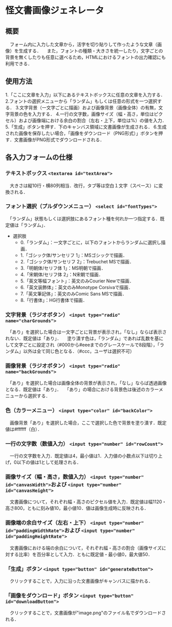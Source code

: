 # 怪文書画像ジェネレータ


## 概要

　フォーム内に入力した文章から，活字を切り貼りして作ったような文章（画像）を生成する．
　また，フォントの種類・大きさを統一したり，文字ごとの背景を無くしたりも任意に選べるため，HTMLにおけるフォントの出力確認にも利用できる．


## 使用方法

1.「ここに文章を入力」以下にあるテキストボックスに任意の文章を入力する．
2.フォントの選択メニューから「ランダム」もしくは任意の形式を一つ選択する．
3.文字背景（一文字ごとに描画）および画像背景（画像全体）の有無，文字背景の色を入力する．
4.一行の文字数，画像サイズ（幅・高さ，単位はピクセル）および画像端における余白の割合（左右・上下，単位は%）の値を入力．
5.「生成」ボタンを押す．下のキャンバス領域に文書画像が生成される．
6.生成された画像を保存したい場合，「画像をダウンロード（PNG形式）」ボタンを押す．文書画像がPNG形式でダウンロードされる．


## 各入力フォームの仕様

### テキストボックス `<textarea id="textArea">`
　大きさは縦10行・横80列相当．改行，タブ等は空白１文字（スペース）に変換される．

### フォント選択（プルダウンメニュー） `<select id="fontTypes">`
　「ランダム」状態もしくは選択肢にあるフォント種を何れか一つ指定する．既定値は「ランダム」．
- 選択肢
	- 0.「ランダム」：一文字ごとに，以下のフォントからランダムに選択し描画．
	- 1.「ゴシック体/サンセリフ 1」：MSゴシックで描画．
	- 2.「ゴシック体/サンセリフ 2」：Trebuchet MSで描画．
	- 3.「明朝体/セリフ体 1」：MS明朝で描画．
	- 4.「宋朝体/セリフ体 2」：N宋朝で描画．
	- 5.「英文等幅フォント」：英文のみCourier Newで描画．
	- 6.「英文装飾体」：英文のみMonotype Corsivaで描画．
	- 7.「英文筆記体」：英文のみComic Sans MSで描画．
	- 8.「行書体」：HG行書体で描画．
　
### 文字背景（ラジオボタン） `<input type="radio" name="charGrounds">`
　「あり」を選択した場合は一文字ごとに背景が表示され，「なし」ならば表示されない．既定値は「あり」．
　塗り潰す色は，「ランダム」であれば乱数を基にして文字ごとに設定され（#000から#eeeまでのグレースケールで8段階），「ランダム」以外は全て同じ色となる．（#ccc，ユーザは選択不可）

### 画像背景（ラジオボタン） `<input type="radio" name="backGrounds">`
　「あり」を選択した場合は画像全体の背景が表示され，「なし」ならば透過画像となる．既定値は「あり」．
　「あり」の場合における背景色は後述のカラーメニューから選択する．

### 色（カラーメニュー） `<input type="color" id="backColor">`
　画像背景「あり」を選択した場合，ここで選択した色で背景を塗り潰す．既定値は#ffffff（白）．

### 一行の文字数（数値入力） `<input type="number" id="rowCount">`
　一行の文字数を入力．既定値は4，最小値は1．入力値の小数点以下は切り上げ，0以下の値は1として処理される．

### 画像サイズ（幅・高さ，数値入力） `<input type="number" id="canvasWidth">`および `<input type="number" id="canvasHeight">`
　文書画像について，それぞれ幅・高さのピクセル値を入力．既定値は幅1120・高さ800，ともに刻み値10，最小値10．値は画像生成時に反映される．

### 画像端の余白サイズ（左右・上下） `<input type="number" id="paddingWidthRate">`および `<input type="number" id="paddingHeightRate">`
　文書画像における端の余白について，それぞれ幅・高さの割合（画像サイズに対する比率）を百分率として入力．ともに既定値・最小値0，最大値50．

### 「生成」ボタン `<input type="button" id="generateButton">`
　クリックすることで，入力に沿った文書画像がキャンバスに描かれる．

### 「画像をダウンロード」ボタン `<input type="button" id="downloadButton">`
　クリックすることで，文書画像が"image.png"のファイル名でダウンロードされる．
